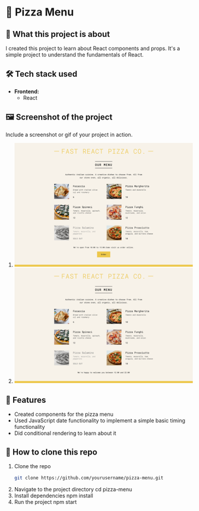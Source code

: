 # 🌟 Pizza Menu

## 📖 What this project is about

I created this project to learn about React components and props. It's a simple project to understand the fundamentals of React.

## 🛠️ Tech stack used

- **Frontend:**
  - React

## 🖼️ Screenshot of the project

Include a screenshot or gif of your project in action.

1. ![Project Screenshot](/public/pizza-menu-2.png)
2. ![Project Screenshot](/public/pizza-menu.png)

## 🎉 Features

- Created components for the pizza menu
- Used JavaScript date functionality to implement a simple basic timing functionality
- Did conditional rendering to learn about it

## 🚀 How to clone this repo

1. Clone the repo
   ```sh
   git clone https://github.com/yourusername/pizza-menu.git
   ```
2. Navigate to the project directory
   cd pizza-menu
3. Install dependencies
   npm install
4. Run the project
   npm start
